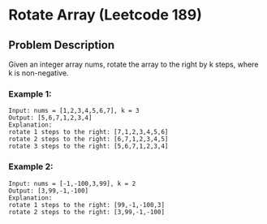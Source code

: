 # Rotate Array (Leetcode 189)

## Problem Description

Given an integer array nums, rotate the array to the right by k steps, where k is non-negative.

### Example 1:
    Input: nums = [1,2,3,4,5,6,7], k = 3
    Output: [5,6,7,1,2,3,4]
    Explanation:
    rotate 1 steps to the right: [7,1,2,3,4,5,6]
    rotate 2 steps to the right: [6,7,1,2,3,4,5]
    rotate 3 steps to the right: [5,6,7,1,2,3,4]

### Example 2:
    Input: nums = [-1,-100,3,99], k = 2
    Output: [3,99,-1,-100]
    Explanation: 
    rotate 1 steps to the right: [99,-1,-100,3]
    rotate 2 steps to the right: [3,99,-1,-100]